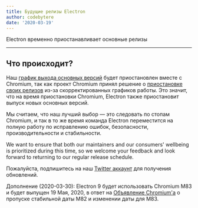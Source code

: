 ```yaml
---
title: Будущие релизы Electron
author: codebytere
date: '2020-03-19'
---
```


Electron временно приостанавливает основные релизы

---

## Что происходит?

Наш [график выхода основных версий](https://www.electronjs.org/blog/12-week-cadence) будет приостановлен вместе с Chromium, так как проект Chromium принял решение о [приостановке своих релизов](https://blog.chromium.org/2020/03/upcoming-chrome-releases.html) из-за скорректированных графиков работы. Это значит, что на время приостановки Chromium, Electron также приостановит выпуск новых основных версий.

Мы считаем, что наш лучший выбор — это следовать по стопам Chromium, и так в то же время команда Electron переместится на полную работу по исправлению ошибок, безопасности, производительности и стабильности.

We want to ensure that both our maintainers and our consumers' wellbeing is prioritized during this time, so we welcome your feedback and look forward to returning to our regular release schedule.

Пожалуйста, подпишитесь на наш [Twitter аккаунт](https://twitter.com/electronjs) для получения обновлений.

Дополнение (2020-03-30): Electron 9 будет использовать Chromium M83 и будет выпущен 19 Мая, 2020, в ответ на [Объявление Chromium'а](https://chromereleases.googleblog.com/2020/03/chrome-and-chrome-os-release-updates.html) о пропуске стабильной даты M82 и изменении даты для M83.
